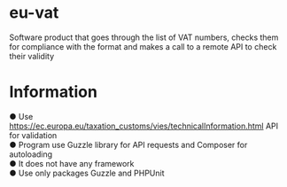 # eu-vat
Software product that goes through the list of VAT numbers, checks them for compliance with the format and makes a call to a remote API to check their validity

# Information

● Use https://ec.europa.eu/taxation_customs/vies/technicalInformation.html API for validation <br>
● Program use Guzzle library for API requests and Composer for autoloading <br>
● It does not have any framework <br>
● Use only packages Guzzle and PHPUnit <br>
